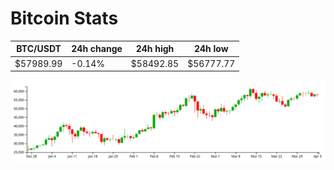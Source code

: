 # Bitcoin Stats

BTC/USDT|24h change|24h high|24h low|
|---|---|---|---|
|$57989.99|-0.14%|$58492.85|$56777.77|

<img src="./chart.svg">
